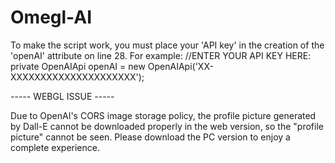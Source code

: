 # Omegl-AI

To make the script work, you must place your 'API key' in the creation of the 'openAI' attribute on line 28. For example:
//ENTER YOUR API KEY HERE:
    private OpenAIApi openAI = new OpenAIApi('XX-XXXXXXXXXXXXXXXXXXXXX');
    

 
----- WEBGL ISSUE -----

Due to OpenAI's CORS image storage policy, the profile picture generated by Dall-E cannot be downloaded properly in the web version, so the "profile picture" cannot be seen. Please download the PC version to enjoy a complete experience.
